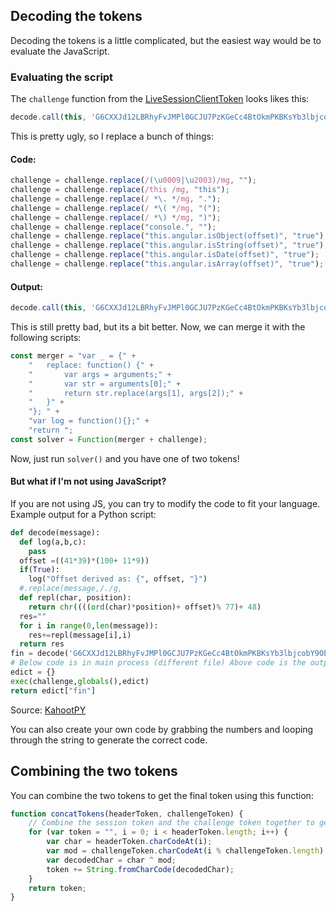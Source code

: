 ## Decoding the tokens
Decoding the tokens is a little complicated, but the easiest way would be to evaluate the JavaScript.

### Evaluating the script
The `challenge` function from the [LiveSessionClientToken](#/enum/LiveSessionClientToken)</a> looks likes this:
```js
decode.call(this, 'G6CXXJd12LBRhyFvJMPl0GCJU7PzKGeCc4BtOkmPKBKsYb3lbjcobY9Ob4bp3nfsfaL7kDK7th2jcoiYKkgmN2jCT3z2krUnfnRn'); function decode(message) {var offset = ((41 *39) *(100 + 	 11 *9)); if( this   . 	 angular	 . 	 isArray (   offset	 )) console   .   log 	 ("Offset derived as: {", offset, "}"); return  _. replace   ( message,/./g, function(char, position) {return String.fromCharCode((((char.charCodeAt(0)*position)+ offset ) % 77) + 48);});}
```
This is pretty ugly, so I replace a bunch of things:
#### Code:
```js
challenge = challenge.replace(/(\u0009|\u2003)/mg, "");
challenge = challenge.replace(/this /mg, "this");
challenge = challenge.replace(/ *\. */mg, ".");
challenge = challenge.replace(/ *\( */mg, "(");
challenge = challenge.replace(/ *\) */mg, ")");
challenge = challenge.replace("console.", "");
challenge = challenge.replace("this.angular.isObject(offset)", "true");
challenge = challenge.replace("this.angular.isString(offset)", "true");
challenge = challenge.replace("this.angular.isDate(offset)", "true");
challenge = challenge.replace("this.angular.isArray(offset)", "true");
```
#### Output:
```js
decode.call(this, 'G6CXXJd12LBRhyFvJMPl0GCJU7PzKGeCc4BtOkmPKBKsYb3lbjcobY9Ob4bp3nfsfaL7kDK7th2jcoiYKkgmN2jCT3z2krUnfnRn'); function decode(message){var offset =((41*39)*(100+ 11*9)); if(true)log("Offset derived as: {", offset, "}"); return _.replace(message,/./g, function(char, position){return String.fromCharCode((((char.charCodeAt(0)*position)+ offset)% 77)+ 48);});}
```
This is still pretty bad, but its a bit better. Now, we can merge it with the following scripts:
```js
const merger = "var _ = {" +
	"	replace: function() {" +
	"		var args = arguments;" +
	"		var str = arguments[0];" +
	"		return str.replace(args[1], args[2]);" +
	"	}" +
	"}; " +
	"var log = function(){};" +
	"return ";
const solver = Function(merger + challenge);
```
Now, just run `solver()` and you have one of two tokens!

#### But what if I'm not using JavaScript?
If you are not using JS, you can try to modify the code to fit your language. Example output for a Python script:
```py
def decode(message):
  def log(a,b,c):
    pass
  offset =((41*39)*(100+ 11*9))
  if(True):
    log("Offset derived as: {", offset, "}")
  #.replace(message,/./g,
  def repl(char, position):
    return chr((((ord(char)*position)+ offset)% 77)+ 48)
  res=""
  for i in range(0,len(message)):
    res+=repl(message[i],i)
  return res
fin = decode('G6CXXJd12LBRhyFvJMPl0GCJU7PzKGeCc4BtOkmPKBKsYb3lbjcobY9Ob4bp3nfsfaL7kDK7th2jcoiYKkgmN2jCT3z2krUnfnRn')
# Below code is in main process (different file) Above code is the output of applying the first replacement (Cleanup) and then another replacement (JS -> PY).
edict = {}
exec(challenge,globals(),edict)
return edict["fin"]
```
Source: [KahootPY](https://github.com/theusaf/KahootPY/blob/master/kahoot/src/token.py)

You can also create your own code by grabbing the numbers and looping through the string to generate the correct code.

<a link="?scrollTo=combine" class="nam"></a>
## Combining the two tokens
You can combine the two tokens to get the final token using this function:
```js
function concatTokens(headerToken, challengeToken) {
	// Combine the session token and the challenge token together to get the string needed to connect to the websocket endpoint
	for (var token = "", i = 0; i < headerToken.length; i++) {
		var char = headerToken.charCodeAt(i);
		var mod = challengeToken.charCodeAt(i % challengeToken.length);
		var decodedChar = char ^ mod;
		token += String.fromCharCode(decodedChar);
	}
	return token;
}
```
